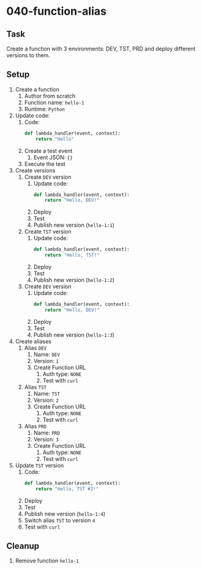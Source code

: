 # 040-function-alias

## Task
Create a function with 3 environments: DEV, TST, PRD and deploy different versions to them.

## Setup
1. Create a function
	1. Author from scratch
	2. Function name: `hello-1`
	3. Runtime: `Python`
2. Update code:
   1. Code:
      ```python
      def lambda_handler(event, context):
          return "Hello"
      ```
   2. Create a test event
       1. Event JSON: `{}`
   3. Execute the test
3. Create versions
	1. Create `DEV` version
		1. Update code:
			```python
			def lambda_handler(event, context):
				return "Hello, DEV!"
			```
		2. Deploy
		3. Test
		4. Publish new version (`hello-1:1`)
	2. Create `TST` version
		1. Update code:
			```python
			def lambda_handler(event, context):
				return "Hello, TST!"
			```
		2. Deploy
		3. Test
		4. Publish new version (`hello-1:2`)
	3. Create `DEV` version
		1. Update code:
			```python
			def lambda_handler(event, context):
				return "Hello, DEV!"
			```
		2. Deploy
		3. Test
		4. Publish new version (`hello-1:3`)
4. Create aliases
	1. Alias `DEV`
		1. Name: `DEV`
		2. Version: `1`
		3. Create Function URL
			1. Auth type: `NONE`
			2. Test with `curl`
	2. Alias `TST`
		1. Name: `TST`
		2. Version: `2`
		3. Create Function URL
			1. Auth type: `NONE`
			2. Test with `curl`
	3. Alias `PRD`
		1. Name: `PRD`
		2. Version: `3`
		3. Create Function URL
			1. Auth type: `NONE`
			2. Test with `curl`
5. Update `TST` version
	1. Code:
		```python
		def lambda_handler(event, context):
			return "Hello, TST #2!"
		```
	2. Deploy
	3. Test
	4. Publish new version (`hello-1:4`)
	5. Switch alias `TST` to version `4`
	6. Test with `curl`

## Cleanup
1. Remove function `hello-1`
